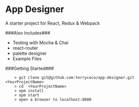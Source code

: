 # App Designer

A starter project for React, Redux & Webpack

###Also Includes###
* Testing with Mocha & Chai
* react-router
* palette designer
* Example Files


###Getting Started###


```
	> git clone git@github.com:terrycoco/app-designer.git <YourProjectName>
	> cd  <YourProjectName>
	> npm install
	> npm start
	> open a browser to localhost:8080
```
